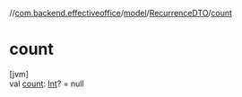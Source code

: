 //[com.backend.effectiveoffice](IdeaProjects/labs-office-elevator/effectiveOfficeBackend/documentation/gfm/index.md)/[model](IdeaProjects/labs-office-elevator/effectiveOfficeBackend/documentation/gfm/com.backend.effectiveoffice/model/index.md)/[RecurrenceDTO](IdeaProjects/labs-office-elevator/effectiveOfficeBackend/documentation/gfm/com.backend.effectiveoffice/model/-recurrence-d-t-o/index.md)/[count](IdeaProjects/labs-office-elevator/effectiveOfficeBackend/documentation/gfm/com.backend.effectiveoffice/model/-recurrence-d-t-o/count.md)

# count

[jvm]\
val [count](IdeaProjects/labs-office-elevator/effectiveOfficeBackend/documentation/gfm/com.backend.effectiveoffice/model/-recurrence-d-t-o/count.md): [Int](https://kotlinlang.org/api/latest/jvm/stdlib/kotlin/-int/index.html)? = null
